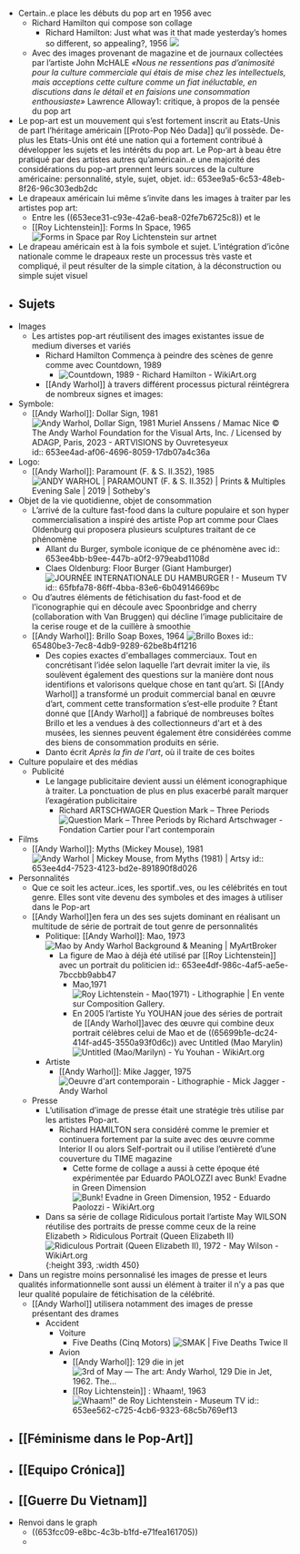 - Certain..e place les débuts du pop art en 1956 avec
	- Richard Hamilton qui compose son collage
		- Richard Hamilton: Just what was it that made yesterday’s homes so different, so appealing?, 1956 ![](https://media.tate.org.uk/art/images/work/P/P11/P11358_10.jpg)
	- Avec des images provenant de magazine et de journaux collectées par l’artiste John McHALE
	  *«Nous ne ressentions pas d’animosité pour la culture commerciale qui étais de mise chez les intellectuels, mais acceptions cette culture comme un fiat inéluctable, en discutions dans le détail et en faisions une consommation enthousiaste»*
	  Lawrence Alloway1: critique, à propos de la pensée du pop art
- Le pop-art est un mouvement qui s’est fortement inscrit au Etats-Unis de part l’héritage américain [[Proto-Pop Néo Dada]] qu’il possède. De-plus les Etats-Unis ont été une nation qui a fortement contribué à développer les sujets et les intérêts du pop art. Le Pop-art à beau être pratiqué par des artistes autres qu’américain..e une majorité des considérations du pop-art prennent leurs sources de la culture américaine: personnalité, style, sujet, objet.
  id:: 653ee9a5-6c53-48eb-8f26-96c303edb2dc
- Le drapeaux américain lui même s’invite dans les images à traiter par les artistes pop art:
	- Entre les ((653ece31-c93e-42a6-bea8-02fe7b6725c8)) et le
	- [[Roy Lichtenstein]]: Forms In Space, 1965 ![Forms in Space par Roy Lichtenstein sur artnet](https://www.artnet.fr/WebServices/images/ll70149lldOy9GFgaSeR3CfDrCWvaHBOcoKaE/roy-lichtenstein-forms-in-space.jpg)
- Le drapeau américain est à la fois symbole et sujet. L’intégration d’icône nationale comme le drapeaux reste un processus très vaste et compliqué, il peut résulter de la simple citation, à la déconstruction ou simple sujet visuel
- ## Sujets
- Images
	- Les artistes pop-art réutilisent des images existantes issue de medium diverses et variés
		- Richard Hamilton Commença à peindre des scènes de genre comme avec Countdown, 1989
			- ![Countdown, 1989 - Richard Hamilton - WikiArt.org](https://uploads2.wikiart.org/images/richard-hamilton/countdown-1989.jpg!Large.jpg)
		- [[Andy Warhol]] à travers différent processus pictural réintégrera de nombreux signes et images:
- Symbole:
	- [[Andy Warhol]]: Dollar Sign, 1981 ![Andy Warhol, Dollar Sign, 1981 Muriel Anssens / Mamac Nice © The Andy Warhol  Foundation for the Visual Arts, Inc. / Licensed by ADAGP, Paris, 2023 -  ARTVISIONS by Ouvretesyeux](https://artvisions.fr/wp-content/uploads/2023/02/Capture-decran-2023-02-08-a-15.36.07.png)
	  id:: 653ee4ad-af06-4696-8059-17db07a4c36a
- Logo:
	- [[Andy Warhol]]: Paramount (F. & S. II.352), 1985 ![ANDY WARHOL | PARAMOUNT (F. & S. II.352) | Prints & Multiples Evening Sale  | 2019 | Sotheby's](https://sothebys-md.brightspotcdn.com/bc/bd/c67547184058b8787da3c5790192/n10053-16-web.jpg)
- Objet de la vie quotidienne, objet de consommation
	- L’arrivé de la culture fast-food dans la culture populaire et son hyper commercialisation a inspiré des artiste Pop art comme pour Claes Oldenburg qui proposera plusieurs sculptures traitant de ce phénomène
		- Allant du Burger, symbole iconique de ce phénomène avec 
		  id:: 653ee4bb-b9ee-447b-a0f2-979eabd1108d
		- Claes Oldenburg: Floor Burger (Giant Hamburger) ![JOURNÉE INTERNATIONALE DU HAMBURGER ! - Museum TV](https://www.museumtv.art/wp-content/uploads/2018/10/Claes-Oldenburg-hamburger-museumtv-02.jpg)
		  id:: 65fbfa78-86ff-4bba-83e6-6b04914669bc
	- Ou d’autres éléments de fétichisation du fast-food et de l’iconographie qui en découle avec Spoonbridge and cherry (collaboration with Van Bruggen) qui décline l’image publicitaire de la cerise rouge et de la cuillère à smoothie
	- [[Andy Warhol]]: Brillo Soap Boxes, 1964 ![Brillo Boxes](https://iiif.micr.io/imOEx/full/%5E1200,/0/default.jpg)
	  id:: 65480be3-7ec8-4db9-9289-62be8b4f1216
		- Des copies exactes d'emballages commerciaux. Tout en concrétisant l’idée selon laquelle l’art devrait imiter la vie, ils soulèvent également des questions sur la manière dont nous identifions et valorisons quelque chose en tant qu’art. Si [[Andy Warhol]] a transformé un produit commercial banal en œuvre d’art, comment cette transformation s’est-elle produite ? Étant donné que [[Andy Warhol]] a fabriqué de nombreuses boîtes Brillo et les a vendues à des collectionneurs d'art et à des musées, les siennes peuvent également être considérées comme des biens de consommation produits en série.
		- Danto écrit *Après la fin de l'art*, où il traite de ces boites
- Culture populaire et des médias
	- Publicité
		- Le langage publicitaire devient aussi un élément iconographique à traiter. La ponctuation de plus en plus exacerbé paraît marquer l’exagération publicitaire
			- Richard ARTSCHWAGER Question Mark – Three Periods ![Question Mark – Three Periods by Richard Artschwager - Fondation Cartier  pour l'art contemporain](https://medias.fondationcartier.com/fondation/images/artwork-images/COL-ART-0067.jpg)
- Films
	- [[Andy Warhol]]: Myths (Mickey Mouse), 1981 ![Andy Warhol | Mickey Mouse, from Myths (1981) | Artsy](https://d7hftxdivxxvm.cloudfront.net/?height=800&quality=85&resize_to=fit&src=https%3A%2F%2Fd32dm0rphc51dk.cloudfront.net%2FM7A3gAfvQ6Farcen-3HoOQ%2Fnormalized.jpg&width=794)
	  id:: 653ee4d4-7523-4123-bd2e-891890f8d026
- Personnalités
	- Que ce soit les acteur..ices, les sportif..ves, ou les célébrités en tout genre. Elles sont vite devenu des symboles et des images à utiliser dans le Pop-art
	- [[Andy Warhol]]en fera un des ses sujets dominant en réalisant un multitude de série de portrait de tout genre de personnalités
		- Politique: [[Andy Warhol]]: Mao, 1973 ![Mao by Andy Warhol Background & Meaning | MyArtBroker](https://cdn.sanity.io/images/dqllnil6/production/a95bf5851797a2db87b8714d26688d16d4aadac4-603x600.jpg?w=1920&q=60&auto=format)
			- La figure de Mao à déjà été utilisé par [[Roy Lichtenstein]] avec un portrait du politicien 
			  id:: 653ee4df-986c-4af5-ae5e-7bccbb9abb47
				- Mao,1971 ![Roy Lichtenstein - Mao(1971) - Lithographie | En vente sur Composition  Gallery.](https://media.composition.gallery/artworkpic/roy-lichtenstein-mao-lithograph-available-for-sale-on-composition-gallery1641212219-20590_371x500.jpeg)
				- En 2005 l’artiste Yu YOUHAN joue des séries de portrait de [[Andy Warhol]]avec des œuvre qui combine deux portrait célèbres celui de Mao et de ((65699b1e-dc24-414f-ad45-3550a93f0d6c)) avec Untitled (Mao Marylin) ![Untitled (Mao/Marilyn) - Yu Youhan - WikiArt.org](https://uploads1.wikiart.org/images/yu-youhan/untitled-mao-marilyn.jpg!Large.jpg)
		- Artiste
			- [[Andy Warhol]]: Mike Jagger, 1975 ![Oeuvre d'art contemporain - Lithographie - Mick Jagger - Andy Warhol](https://www.artalistic.com/media/catalog/product/cache/1/image/1800x/040ec09b1e35df139433887a97daa66f/e/l/el_pa.0122_005.jpg)
	- Presse
		- L’utilisation d’image de presse était une stratégie très utilise par les artistes Pop-art.
			- Richard HAMILTON sera considéré comme le premier et continuera fortement par la suite avec des œuvre comme Interior II ou alors Self-portrait ou il utilise l’entièreté d’une couverture du TIME magazine
				- Cette forme de collage a aussi à cette époque été expérimentée par Eduardo PAOLOZZI avec Bunk! Evadne in Green Dimension ![Bunk! Evadne in Green Dimension, 1952 - Eduardo Paolozzi - WikiArt.org](https://uploads5.wikiart.org/images/eduardo-paolozzi/bunk-evadne-in-green-dimension-1952.jpg!Large.jpg)
		- Dans sa série de collage Ridiculous portait l’artiste May WILSON réutilise des portraits de presse comme ceux de la reine Elizabeth > Ridiculous Portrait (Queen Elizabeth II) ![Ridiculous Portrait (Queen Elizabeth II), 1972 - May Wilson - WikiArt.org](https://uploads6.wikiart.org/images/may-wilson/ridiculous-portrait-queen-elizabeth-ii-1972.jpg){:height 393, :width 450}
- Dans un registre moins personnalisé les images de presse et leurs qualités informationnelle sont aussi un élément à traiter il n’y a pas que leur qualité populaire de fétichisation de la célébrité.
	- [[Andy Warhol]] utilisera notamment des images de presse présentant des drames
		- Accident
			- Voiture
				- Five Deaths (Cinq Motors) ![SMAK | Five Deaths Twice II](https://images.memorix.nl/pwv/thumb/fullsize/09e56192-46fd-90d8-4504-bc0d789b02d7.jpg)
			- Avion
				- [[Andy Warhol]]: 129 die in jet ![3rd of May — The art: Andy Warhol, 129 Die in Jet, 1962. The...](https://64.media.tumblr.com/tumblr_lucjfnfSfL1qe0into1_400.jpg)
				- [[Roy Lichtenstein]] : Whaam!, 1963 ![Whaam!" de Roy Lichtenstein - Museum TV](https://www.museumtv.art/wp-content/uploads/2021/05/A3EBA35F-5D0C-4360-ADA5-B1B6B4BF4ABA.jpeg)
				  id:: 653ee562-c725-4cb6-9323-68c5b769ef13
- ## [[Féminisme dans le Pop-Art]]
- ## [[Equipo Crónica]]
- ## [[Guerre Du Vietnam]]
- Renvoi dans le graph
	- ((653fcc09-e8bc-4c3b-b1fd-e71fea161705))
	-
